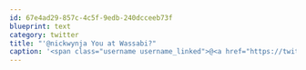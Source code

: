 ```yaml
---
id: 67e4ad29-857c-4c5f-9edb-240dcceeb73f
blueprint: text
category: twitter
title: "'@nickwynja You at Wassabi?"
caption: '<span class="username username_linked">@<a href="https://twitter.com/nickwynja" title="Nick Wynja">nickwynja</a></span> You at Wassabi?'
---
```

